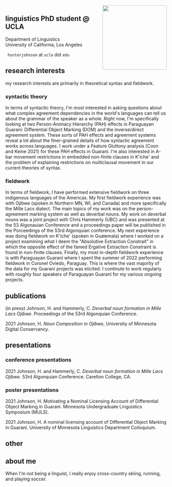 <img align="right" src="/assets/hunter_circle.png" class="responsive" width="200" height="200"/>


<!--<img
  srcset="/assets/hunter_circle.png 10w, /assets/hunter_circle.png 10w"
  sizes="max-width: 10%;
         width:10%"
  src="/assets/hunter_circle.png"
/>-->

## linguistics PhD student @ UCLA

Department of Linguistics  
University of California, Los Angeles

`` hunterjohnson`` at ``ucla`` dot ``edu``

## research interests

my research interests are primarily in theoretical syntax and fieldwork.

### syntactic theory
In terms of syntactic theory, I'm most interested in asking questions about what complex agreement dependencies in the world's languages can tell us about the grammar of the speaker as a whole. Right now, I'm specifically looking at two Person-Animacy Hierarchy (PAH) effects in Paraguayan Guaraní: Differential Object Marking (DOM) and the inverse/direct agreement system. These sorts of PAH effects and agreement systems reveal a lot about the finer-grained details of how syntactic agreement works across languages. I work under a Feature Gluttony analysis (Coon and Keine 2021) for these PAH effects in Guaraní. I'm also interested in A-bar movement restrictions in embedded non-finite clauses in K'iche' and the problem of explaining restrictions on multiclausal movement in our current theories of syntax.

### fieldwork
In terms of fieldwork, I have performed extensive fieldwork on three indigenous languages of the Americas. My first fieldwork experience was with Ojibwe (spoken in Northern MN, WI, and Canada) and more specifically the Mille Lacs dialect. The main topics of my work was on the person-agreement marking system as well as deverbal nouns. My work on deverbal nouns was a joint project with Chris Hammerly (UBC) and was presented at the 53 Algonauian Conference and a proceedings paper will be published in the Porceedings of the 53rd Algonquian conference. My next experience was doing fieldwork on K'iche' (spoken in Guatemala) where I worked on a project examining what I deem the "Absolutive Extraction Constrait" in which the opposite effect of the famed Ergative Extraction Constraint is found in non-finite clauses. Finally, my most in-depth fieldwork experience is with Paraguayan Guaraní where I spent the summer of 2022 performing fieldwork in Coronel Oviedo, Paraguay. This is where the vast majority of the data for my Guaraní projects was elicited. I continute to work regularly with roughly four speakers of Paraguayan Guaraní for my various ongoing projects.

## publications

(in press) Johnson, H. and Hammerly, C. _Deverbal noun formation in Mille Lacs Ojibwe_. Proceedings of the 53rd Algonquian Conference.

2021 Johnson, H. _Noun Composition in Ojibwe_, University of Minnesota Digital Conservancy.

## presentations
### conference presentations
<!---2023 Johnson, H. _Feature Gluttony in the Guaraní inverse_ WCCFL 2023. UCSC. Santa Cruz, CA.

2023 Johnson, H. _Feature Gluttony in the Guaraní inverse_ WSCLA 2023. McGill University, Montreal CA.--->

2021 Johnson, H. and Hammerly, C. _Deverbal noun formation in Mille Lacs Ojibwe_. 53rd Algonquian Conference. Carelton College, CA.

### poster presentations
2021 Johnson, H. Motivating a Nominal Licensing Account of Differential Object Marking in Guaraní. Minnesota Undergraduate Linguistics Symposium (MULS).

2021 Johnson, H. A nominal licensing account of Differential Object Marking in Guaraní. University of Minnesota Linguistics Department Colloquium.

## other

## about me

When I'm not being a linguist, I really enjoy cross-country skiing, running, and playing soccer. 
